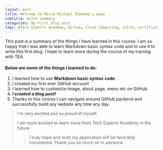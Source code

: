 ```yaml
---
layout: post
title: Welcome to Mercy Michael Ihemedo's page
subtitle: Quick Summary 
categories: My First blog post
tags: [Tech Experts Academy, Github, Cloud Computing, intro, certificate]
---
```


This post is a summary of the things i have learned in this course. I am so happy that I was able to learn Markdown basic syntax code and to use it to write this first blog. I hope to learn more during the course of my training with TEA.


#### Below are some of the things I learned to do:

1. I learned how to use **Markdown basic syntax code**.
2. I created my first ever *GitHub account*
3. I learned how to customize image, about page, menu etc on GitHub.
4. ***I created a blog post!***
5. Thanks to this course I can navigate around GitHub backend and successfully build any website any time any day.

> I'm very excited and so proud of myself. 
> 
> I am more excited to learn more from Tech Experts Academy in the future.
>> I truly hope and wish my application will be favorably considered. Thank you so much sir in advance.
